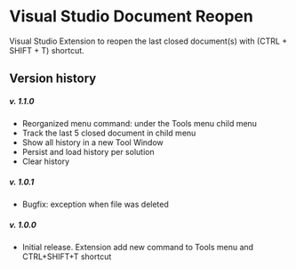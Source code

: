 # Visual Studio Document Reopen
Visual Studio Extension to reopen the last closed document(s) with (CTRL + SHIFT + T) shortcut.

## Version history
    
##### v. 1.1.0
- Reorganized menu command: under the Tools menu child menu
- Track the last 5 closed document in child menu
- Show all history in a new Tool Window
- Persist and load history per solution
- Clear history

##### v. 1.0.1
- Bugfix: exception when file was deleted

##### v. 1.0.0
- Initial release. Extension add new command to Tools menu and CTRL+SHIFT+T shortcut

